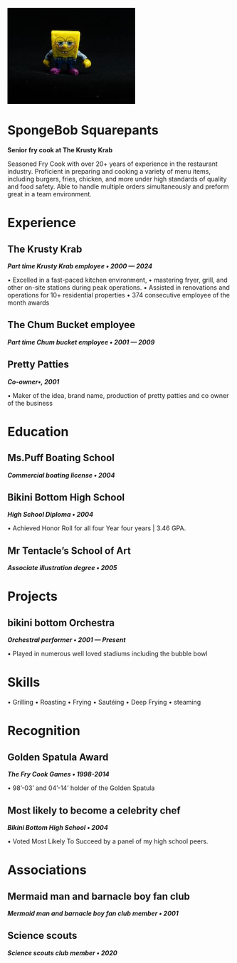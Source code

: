 ![avatar](avatar.jpg)
# SpongeBob Squarepants

**Senior fry cook at The Krusty Krab**

Seasoned Fry Cook with over 20+ years of experience in the restaurant industry. Proficient in preparing and cooking a variety of menu items, including burgers, fries, chicken, and more under high standards of quality and food safety. Able to handle multiple orders simultaneously and preform great in a team environment. 

# Experience

## The Krusty Krab
***Part time Krusty Krab employee • 2000 — 2024***

• 	Excelled in a fast-paced kitchen environment, 
• 	mastering fryer, grill, and other on-site stations during peak operations.
• 	Assisted in renovations and operations for 10+ residential properties
• 	374 consecutive employee of the month awards 

## The Chum Bucket employee
***Part time Chum bucket employee • 2001 — 2009***

## Pretty Patties
***Co-owner•, 2001***

• 	Maker of the idea, brand name, production of pretty patties and co owner of the business

# Education

## Ms.Puff Boating School
***Commercial boating license • 2004***

## Bikini Bottom High School
***High School Diploma • 2004***

•  Achieved Honor Roll for all four Year four years | 3.46 GPA.

## Mr Tentacle’s School of Art
***Associate illustration degree • 2005***

# Projects

## bikini bottom Orchestra
***Orchestral performer  • 2001 — Present***

•  Played in numerous well loved stadiums including the bubble bowl

# Skills

• 	Grilling		• 	Roasting
• 	Frying		    • 	Sautéing
• 	Deep Frying 	• 	steaming

# Recognition

## Golden Spatula Award
***The Fry Cook Games • 1998-2014***

• 	 98’-03’ and 04’-14’ holder of the Golden Spatula

## Most likely to become a celebrity chef
***Bikini Bottom High School • 2004***

• 	Voted Most Likely To Succeed by a panel of my high school peers.

# Associations

## Mermaid man and barnacle boy fan club
***Mermaid man and barnacle boy fan club member • 2001***

## Science scouts 
***Science scouts club member • 2020***